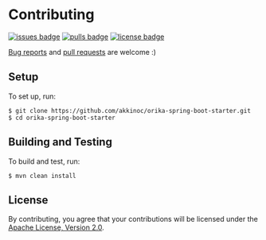 # Contributing

[![issues badge]][issues]
[![pulls badge]][pulls]
[![license badge]][license]

[issues]: https://github.com/akkinoc/orika-spring-boot-starter/issues
[issues badge]: https://img.shields.io/github/issues/akkinoc/orika-spring-boot-starter
[pulls]: https://github.com/akkinoc/orika-spring-boot-starter/pulls
[pulls badge]: https://img.shields.io/github/issues-pr/akkinoc/orika-spring-boot-starter
[license]: LICENSE.txt
[license badge]: https://img.shields.io/github/license/akkinoc/orika-spring-boot-starter?color=blue

[Bug reports][issues] and [pull requests][pulls] are welcome :)

## Setup

To set up, run:

```console
$ git clone https://github.com/akkinoc/orika-spring-boot-starter.git
$ cd orika-spring-boot-starter
```

## Building and Testing

To build and test, run:

```console
$ mvn clean install
```

## License

By contributing, you agree that your contributions will be licensed under the [Apache License, Version 2.0][license].
